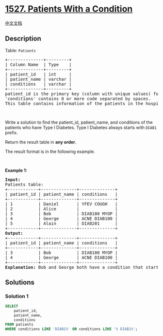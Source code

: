 # [1527. Patients With a Condition](https://leetcode.com/problems/patients-with-a-condition)

[中文文档](./solution/1500-1599/1527.Patients%20With%20a%20Condition/README.md)

<!-- tags:Database -->

## Description

<p>Table: <code>Patients</code></p>

<pre>
+--------------+---------+
| Column Name  | Type    |
+--------------+---------+
| patient_id   | int     |
| patient_name | varchar |
| conditions   | varchar |
+--------------+---------+
patient_id is the primary key (column with unique values) for this table.
&#39;conditions&#39; contains 0 or more code separated by spaces. 
This table contains information of the patients in the hospital.
</pre>

<p>&nbsp;</p>

<p>Write a solution to find the patient_id, patient_name, and conditions of the patients who have Type I Diabetes. Type I Diabetes always starts with <code>DIAB1</code> prefix.</p>

<p>Return the result table in <strong>any order</strong>.</p>

<p>The&nbsp;result format is in the following example.</p>

<p>&nbsp;</p>
<p><strong class="example">Example 1:</strong></p>

<pre>
<strong>Input:</strong> 
Patients table:
+------------+--------------+--------------+
| patient_id | patient_name | conditions   |
+------------+--------------+--------------+
| 1          | Daniel       | YFEV COUGH   |
| 2          | Alice        |              |
| 3          | Bob          | DIAB100 MYOP |
| 4          | George       | ACNE DIAB100 |
| 5          | Alain        | DIAB201      |
+------------+--------------+--------------+
<strong>Output:</strong> 
+------------+--------------+--------------+
| patient_id | patient_name | conditions   |
+------------+--------------+--------------+
| 3          | Bob          | DIAB100 MYOP |
| 4          | George       | ACNE DIAB100 | 
+------------+--------------+--------------+
<strong>Explanation:</strong> Bob and George both have a condition that starts with DIAB1.
</pre>

## Solutions

### Solution 1

<!-- tabs:start -->

```sql
SELECT
    patient_id,
    patient_name,
    conditions
FROM patients
WHERE conditions LIKE 'DIAB1%' OR conditions LIKE '% DIAB1%';
```

<!-- tabs:end -->

<!-- end -->
